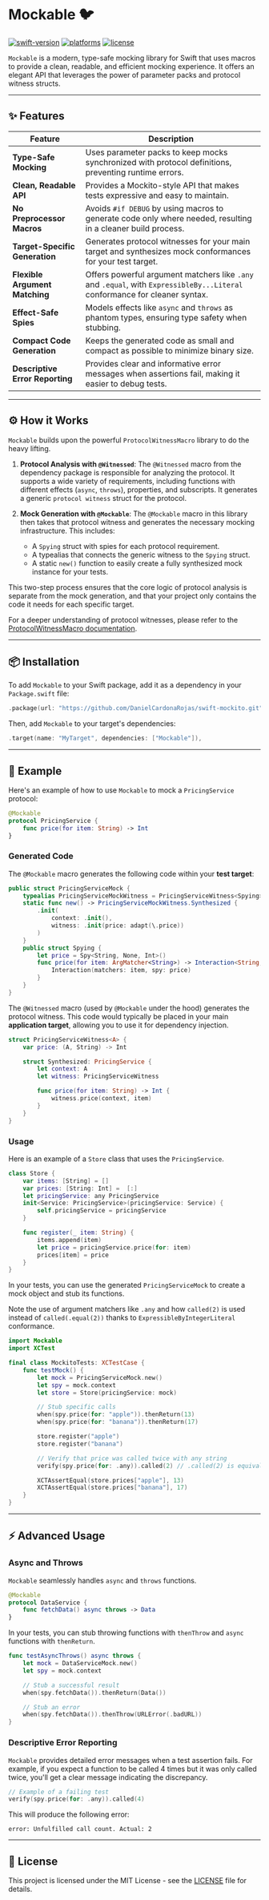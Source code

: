 
# Mockable 🐦

[![swift-version](https://img.shields.io/badge/swift-5.9-orange.svg)](https://img.shields.io/badge/swift-5.9-orange.svg)
[![platforms](https://img.shields.io/badge/platforms-macOS%20%7C%20iOS%20%7C%20tvOS%20%7C%20watchOS-lightgrey.svg)](https://img.shields.io/badge/platforms-macOS%20%7C%20iOS%20%7C%20tvOS%20%7C%20watchOS-lightgrey.svg)
[![license](https://img.shields.io/badge/license-MIT-lightgrey.svg)](https://img.shields.io/badge/license-MIT-lightgrey.svg)

`Mockable` is a modern, type-safe mocking library for Swift that uses macros to provide a clean, readable, and efficient mocking experience. It offers an elegant API that leverages the power of parameter packs and protocol witness structs.

---

## ✨ Features

| Feature | Description |
| --- | --- |
| **Type-Safe Mocking** | Uses parameter packs to keep mocks synchronized with protocol definitions, preventing runtime errors. |
| **Clean, Readable API** | Provides a Mockito-style API that makes tests expressive and easy to maintain. |
| **No Preprocessor Macros** | Avoids `#if DEBUG` by using macros to generate code only where needed, resulting in a cleaner build process. |
| **Target-Specific Generation**| Generates protocol witnesses for your main target and synthesizes mock conformances for your test target. |
| **Flexible Argument Matching**| Offers powerful argument matchers like `.any` and `.equal`, with `ExpressibleBy...Literal` conformance for cleaner syntax. |
| **Effect-Safe Spies** | Models effects like `async` and `throws` as phantom types, ensuring type safety when stubbing. |
| **Compact Code Generation** | Keeps the generated code as small and compact as possible to minimize binary size. |
| **Descriptive Error Reporting** | Provides clear and informative error messages when assertions fail, making it easier to debug tests. |

---

## ⚙️ How it Works

`Mockable` builds upon the powerful `ProtocolWitnessMacro` library to do the heavy lifting.

1.  **Protocol Analysis with `@Witnessed`**: The `@Witnessed` macro from the dependency package is responsible for analyzing the protocol. It supports a wide variety of requirements, including functions with different effects (`async`, `throws`), properties, and subscripts. It generates a generic `protocol witness` struct for the protocol.

2.  **Mock Generation with `@Mockable`**: The `@Mockable` macro in this library then takes that protocol witness and generates the necessary mocking infrastructure. This includes:
    *   A `Spying` struct with spies for each protocol requirement.
    *   A typealias that connects the generic witness to the `Spying` struct.
    *   A static `new()` function to easily create a fully synthesized mock instance for your tests.

This two-step process ensures that the core logic of protocol analysis is separate from the mock generation, and that your project only contains the code it needs for each specific target.

For a deeper understanding of protocol witnesses, please refer to the [ProtocolWitnessMacro documentation](https://github.com/DanielCardonaRojas/ProtocolWitnessMacro?tab=readme-ov-file#-what-is-a-protocol-witness).

---

## 📦 Installation

To add `Mockable` to your Swift package, add it as a dependency in your `Package.swift` file:

```swift
.package(url: "https://github.com/DanielCardonaRojas/swift-mockito.git", from: "1.0.0"),
```

Then, add `Mockable` to your target's dependencies:

```swift
.target(name: "MyTarget", dependencies: ["Mockable"]),
```

---

## 🚀 Example

Here's an example of how to use `Mockable` to mock a `PricingService` protocol:

```swift
@Mockable
protocol PricingService {
    func price(for item: String) -> Int
}
```

### Generated Code

The `@Mockable` macro generates the following code within your **test target**:

```swift
public struct PricingServiceMock {
    typealias PricingServiceMockWitness = PricingServiceWitness<Spying>
    static func new() -> PricingServiceMockWitness.Synthesized {
        .init(
            context: .init(),
            witness: .init(price: adapt(\.price))
        )
    }
    public struct Spying {
        let price = Spy<String, None, Int>()
        func price(for item: ArgMatcher<String>) -> Interaction<String, None, Int> {
            Interaction(matchers: item, spy: price)
        }
    }
}
```

The `@Witnessed` macro (used by `@Mockable` under the hood) generates the protocol witness. This code would typically be placed in your main **application target**, allowing you to use it for dependency injection.

```swift
struct PricingServiceWitness<A> {
    var price: (A, String) -> Int

    struct Synthesized: PricingService {
        let context: A
        let witness: PricingServiceWitness

        func price(for item: String) -> Int {
            witness.price(context, item)
        }
    }
}
```

### Usage

Here is an example of a `Store` class that uses the `PricingService`.

```swift
class Store {
    var items: [String] = []
    var prices: [String: Int] =  [:]
    let pricingService: any PricingService
    init<Service: PricingService>(pricingService: Service) {
        self.pricingService = pricingService
    }

    func register(_ item: String) {
        items.append(item)
        let price = pricingService.price(for: item)
        prices[item] = price
    }
}
```

In your tests, you can use the generated `PricingServiceMock` to create a mock object and stub its functions.

Note the use of argument matchers like `.any` and how `called(2)` is used instead of `called(.equal(2))` thanks to `ExpressibleByIntegerLiteral` conformance.

```swift
import Mockable
import XCTest

final class MockitoTests: XCTestCase {
    func testMock() {
        let mock = PricingServiceMock.new()
        let spy = mock.context
        let store = Store(pricingService: mock)

        // Stub specific calls
        when(spy.price(for: "apple")).thenReturn(13)
        when(spy.price(for: "banana")).thenReturn(17)

        store.register("apple")
        store.register("banana")

        // Verify that price was called twice with any string
        verify(spy.price(for: .any)).called(2) // .called(2) is equivalent to .called(.equal(2))

        XCTAssertEqual(store.prices["apple"], 13)
        XCTAssertEqual(store.prices["banana"], 17)
    }
}
```

---

## ⚡️ Advanced Usage

### Async and Throws

`Mockable` seamlessly handles `async` and `throws` functions.

```swift
@Mockable
protocol DataService {
    func fetchData() async throws -> Data
}
```

In your tests, you can stub throwing functions with `thenThrow` and `async` functions with `thenReturn`.

```swift
func testAsyncThrows() async throws {
    let mock = DataServiceMock.new()
    let spy = mock.context

    // Stub a successful result
    when(spy.fetchData()).thenReturn(Data())

    // Stub an error
    when(spy.fetchData()).thenThrow(URLError(.badURL))
}
```

### Descriptive Error Reporting

`Mockable` provides detailed error messages when a test assertion fails. For example, if you expect a function to be called 4 times but it was only called twice, you'll get a clear message indicating the discrepancy.

```swift
// Example of a failing test
verify(spy.price(for: .any)).called(4)
```

This will produce the following error:

```
error: Unfulfilled call count. Actual: 2
```

---

## 📜 License

This project is licensed under the MIT License - see the [LICENSE](LICENSE) file for details.
